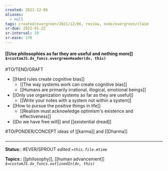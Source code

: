 ```yaml
---
created: 2021-12-06 
aliases:
  - null
tags: created/evergreen/2021/12/06, review, node/evergreen/claim
sr-due: 2022-01-22
sr-interval: 19
sr-ease: 170
---
```


#### [[Use philosophies as far they are useful and nothing more]] `$=customJS.dv_funcs.evergreenHeader(dv, this)`

#TO/TEND/GRAFT 
- [[Hard rules create cognitive bias]]
	- [[The way systems work can create cognitive bias]]
	- [[Humans are primarily irrational, illogical, emotional beings]]
- [[Only use organization systems as far as they are useful]]
	- [[Write your notes with a system not within a system]]
- [[How to pursue the positive things in life]]
	- [[Realism must acknowledge optimism's existence and effectiveness]]
- [[Do we have free will]] and [[existential dread]]

#TO/PONDER/CONCEPT ideas of [[karma]] and [[Dharma]]
### <hr class="footnote"/>

**Status**:: #EVER/SPROUT 
*edited `=this.file.mtime`*

**Topics**:: [[philosophy]], [[human advancement]]
*`$=customJS.dv_funcs.outlinedIn(dv, this)`*
